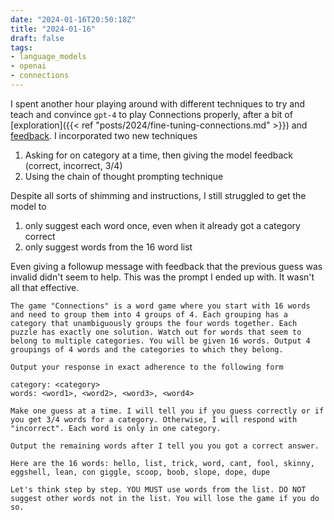 ```yaml
---
date: "2024-01-16T20:50:18Z"
title: "2024-01-16"
draft: false
tags:
- language_models
- openai
- connections
---
```


I spent another hour playing around with different techniques to try and teach and convince `gpt-4` to play Connections properly, after a bit of [exploration]({{< ref "posts/2024/fine-tuning-connections.md" >}}) and [feedback](https://news.ycombinator.com/item?id=39003066).
I incorporated two new techniques

1. Asking for on category at a time, then giving the model feedback (correct, incorrect, 3/4)
2. Using the chain of thought prompting technique

Despite all sorts of shimming and instructions, I still struggled to get the model to

1. only suggest each word once, even when it already got a category correct
2. only suggest words from the 16 word list

Even giving a followup message with feedback that the previous guess was invalid didn't seem to help.
This was the prompt I ended up with.
It wasn't all that effective.

```text
The game "Connections" is a word game where you start with 16 words and need to group them into 4 groups of 4. Each grouping has a category that unambiguously groups the four words together. Each puzzle has exactly one solution. Watch out for words that seem to belong to multiple categories. You will be given 16 words. Output 4 groupings of 4 words and the categories to which they belong.

Output your response in exact adherence to the following form

category: <category>
words: <word1>, <word2>, <word3>, <word4>

Make one guess at a time. I will tell you if you guess correctly or if you get 3/4 words for a category. Otherwise, I will respond with "incorrect". Each word is only in one category.

Output the remaining words after I tell you you got a correct answer.

Here are the 16 words: hello, list, trick, word, cant, fool, skinny, eggshell, lean, con giggle, scoop, boob, slope, dope, dupe

Let's think step by step. YOU MUST use words from the list. DO NOT suggest other words not in the list. You will lose the game if you do so.
```

